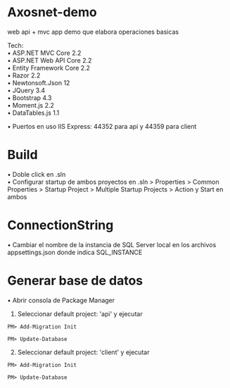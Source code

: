 # Axosnet-demo
web api + mvc app demo que elabora operaciones basicas

Tech:<br/>
• ASP.NET MVC Core 2.2<br/>
• ASP.NET Web API Core 2.2<br/>
• Entity Framework Core 2.2<br/>
• Razor 2.2<br/>
• Newtonsoft.Json 12<br/>
• JQuery 3.4<br/>
• Bootstrap 4.3<br/>
• Moment.js 2.2<br/>
• DataTables.js 1.1<br/>

• Puertos en uso IIS Express: 44352 para api y 44359 para client<br/>

# Build
• Doble click en .sln<br/>
• Configurar startup de ambos proyectos en .sln > Properties > Common Properties > Startup Project > Multiple Startup Projects > Action y Start en ambos

# ConnectionString

• Cambiar el nombre de la instancia de SQL Server local en los archivos appsettings.json donde indica SQL_INSTANCE

# Generar base de datos 

• Abrir consola de Package Manager<br/>
1) Seleccionar default project: 'api' y ejecutar<br/>
```
PM> Add-Migration Init

PM> Update-Database
```
2) Seleccionar default project: 'client' y ejecutar<br/>
```
PM> Add-Migration Init

PM> Update-Database
```


